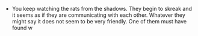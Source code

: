 - You keep watching the rats from the shadows. They begin to skreak and it seems as if they are communicating with each other. Whatever they might say it does not seem to be very friendly. One of them must have found w